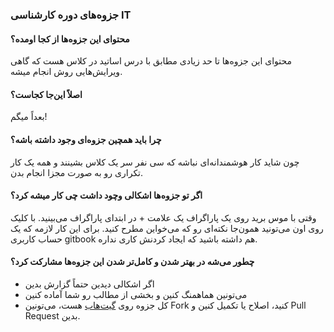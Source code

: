 ### جزوه‌های دوره کارشناسی IT

#### محتوای این جزوه‌ها از کجا اومده؟
محتوای این جزوه‌ها تا حد زیادی مطابق با درس اساتید در کلاس هست که گاهی ویرایش‌هایی روش انجام میشه.

#### اصلاً این‌جا کجاست؟
بعداً میگم!

#### چرا باید همچین جزوه‌ای وجود داشته باشه؟
چون شاید کار هوشمندانه‌ای نباشه که سی نفر سر یک کلاس بشینند و همه یک کار تکراری رو به صورت مجزا انجام بدن. 

#### اگر تو جزوه‌ها اشکالی وچود داشت چی کار میشه کرد؟
وقتی با موس برید روی یک پاراگراف یک علامت + در ابتدای پاراگراف می‌بینید. با کلیک روی اون می‌تونید همون‌جا نکته‌ای رو که می‌خواین مطرح کنید. برای این کار لازمه که یک حساب کاربری gitbook هم داشته باشید که ایجاد کردنش کاری نداره.

#### چطور می‌شه در بهتر شدن و کامل‌تر شدن این جزوه‌ها مشارکت کرد؟
* اگر اشکالی دیدین حتماً گزارش بدین
* می‌تونین هماهمنگ کنین و بخشی از مطالب رو شما آماده کنین
* کل جزوه روی [گیت‌هاب](https://github.com/sotothe/Bachelor_Pamphlets) هست، می‌تونین Fork کنید، اصلاح یا تکمیل کنین و Pull Request بدین.